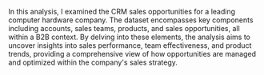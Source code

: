 In this analysis, I examined the CRM sales opportunities for a leading computer hardware company. The dataset encompasses key components including accounts, sales teams, products, and sales opportunities, all within a B2B context. By delving into these elements, the analysis aims to uncover insights into sales performance, team effectiveness, and product trends, providing a comprehensive view of how opportunities are managed and optimized within the company's sales strategy.
